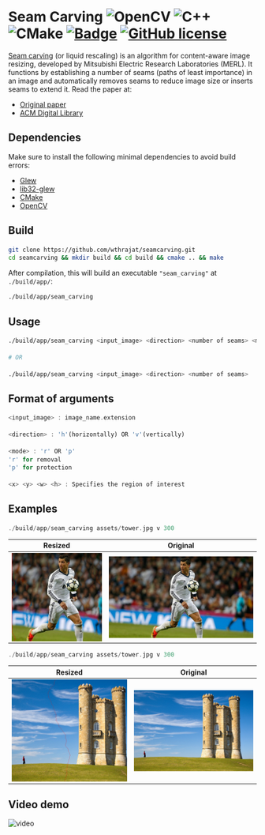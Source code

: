 # Seam Carving  ![OpenCV](https://img.shields.io/static/v1?style=for-the-badge&message=OpenCV&color=5C3EE8&logo=OpenCV&logoColor=FFFFFF&label=) ![C++](https://img.shields.io/static/v1?style=for-the-badge&message=C%2B%2B&color=00599C&logo=C%2B%2B&logoColor=FFFFFF&label=) ![CMake](https://img.shields.io/static/v1?style=for-the-badge&message=CMake&color=064F8C&logo=CMake&logoColor=FFFFFF&label=) [![Badge](https://img.shields.io/badge/Seam-Carving-pink.svg)](https://shields.io/) [![GitHub license](https://img.shields.io/github/license/Naereen/StrapDown.js.svg)](https://github.com/Naereen/StrapDown.js/blob/master/LICENSE)

[Seam carving](https://en.wikipedia.org/wiki/Seam_carving) (or liquid rescaling) is an algorithm for content-aware image resizing, developed by Mitsubishi Electric Research Laboratories (MERL). It functions by establishing a number of seams (paths of least importance) in an image and automatically removes seams to reduce image size or inserts seams to extend it.
Read the paper at:
- [Original paper](https://perso.crans.org/frenoy/matlab2012/seamcarving.pdf)
- [ACM Digital Library](https://dl.acm.org/doi/10.1145/1275808.1276390)
## Dependencies

Make sure to install the following minimal dependencies to avoid build errors:
- [Glew](https://archlinux.org/packages/extra/x86_64/glew/)
- [lib32-glew](https://archlinux.org/packages/multilib/x86_64/lib32-glew/)
- [CMake](https://cmake.org/download/)
- [OpenCV](https://opencv.org/releases/)

## Build

```sh
git clone https://github.com/wthrajat/seamcarving.git
cd seamcarving && mkdir build && cd build && cmake .. && make
```
After compilation, this will build an executable `"seam_carving"` at `./build/app/`:
```sh
./build/app/seam_carving
```

## Usage

```sh
./build/app/seam_carving <input_image> <direction> <number of seams> <mode> <x> <y> <w> <h>

# OR

./build/app/seam_carving <input_image> <direction> <number of seams>

```

## Format of arguments
```rust
<input_image> : image_name.extension

<direction> : 'h'(horizontally) OR 'v'(vertically)

<mode> : 'r' OR 'p'
'r' for removal
'p' for protection

<x> <y> <w> <h> : Specifies the region of interest

```

## Examples


```rust
./build/app/seam_carving assets/tower.jpg v 300
```
Resized | Original
--- | ---
<img align="center" src="./assets/after2.png"> | <img align="center" src="./assets/ronaldo.jpeg">

```rust
./build/app/seam_carving assets/tower.jpg v 300
```
Resized | Original
--- | ---
<img align="center" src="./assets/tower_final.png"> | <img align="center" src="./assets/tower.jpg">

## Video demo

![video](./assets/seam-gif.gif)